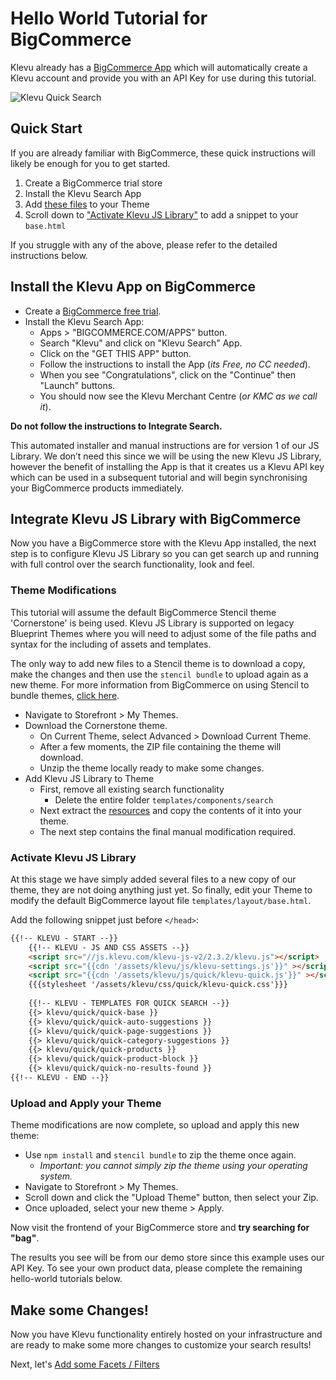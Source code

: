 # Hello World Tutorial for BigCommerce

Klevu already has a [BigCommerce App](https://www.bigcommerce.com/apps/klevu-search/?search=klevu)
which will automatically create a Klevu account and provide you with an API Key for use during this tutorial.

![Klevu Quick Search](/getting-started/1-hello-world/images/intro-quick-search.jpg)

## Quick Start

If you are already familiar with BigCommerce,
these quick instructions will likely be enough for you to get started.

1. Create a BigCommerce trial store
1. Install the Klevu Search App
1. Add [these files](/getting-started/1-hello-world/bigcommerce/resources) to your Theme
1. Scroll down to ["Activate Klevu JS Library"](/getting-started/1-hello-world/bigcommerce#activate-klevu-js-library) to add a snippet to your `base.html`

If you struggle with any of the above, please refer to the detailed instructions below.

## Install the Klevu App on BigCommerce

- Create a [BigCommerce free trial](https://www.bigcommerce.com).
- Install the Klevu Search App:
    - Apps > "BIGCOMMERCE.COM/APPS" button.
    - Search "Klevu" and click on "Klevu Search" App.
    - Click on the "GET THIS APP" button.
    - Follow the instructions to install the App (_its Free, no CC needed_).
    - When you see "Congratulations", click on the "Continue" then "Launch" buttons.
    - You should now see the Klevu Merchant Centre (_or KMC as we call it_).

**Do not follow the instructions to Integrate Search.**

This automated installer and manual instructions are for version 1 of our JS Library. 
We don’t need this since we will be using the new Klevu JS Library,
however the benefit of installing the App is that it creates us a
Klevu API key which can be used in a subsequent tutorial
and will begin synchronising your BigCommerce products immediately.

## Integrate Klevu JS Library with BigCommerce

Now you have a BigCommerce store with the Klevu App installed,
the next step is to configure Klevu JS Library so you can get search up
and running with full control over the search functionality, look and feel.

### Theme Modifications

This tutorial will assume the default BigCommerce Stencil theme 'Cornerstone' is being used.
Klevu JS Library is supported on legacy Blueprint Themes where you will need to adjust some of the file paths
and syntax for the including of assets and templates.

The only way to add new files to a Stencil theme is to download a copy,
make the changes and then use the `stencil bundle` to upload again as a new theme.
For more information from BigCommerce on using Stencil to bundle themes,
[click here](https://developer.bigcommerce.com/stencil-docs/installing-stencil-cli/installing-stencil).

- Navigate to Storefront > My Themes.
- Download the Cornerstone theme.
    - On Current Theme, select Advanced > Download Current Theme.
    - After a few moments, the ZIP file containing the theme will download.
    - Unzip the theme locally ready to make some changes.
- Add Klevu JS Library to Theme
    - First, remove all existing search functionality
        - Delete the entire folder `templates/components/search`
    - Next extract the [resources](/getting-started/1-hello-world/bigcommerce/resources) and copy the contents of it into your theme.
    - The next step contains the final manual modification required.

### Activate Klevu JS Library

At this stage we have simply added several files to a new copy of our theme,
they are not doing anything just yet. So finally, edit your Theme
to modify the default BigCommerce layout file `templates/layout/base.html`.

Add the following snippet just before `</head>`:

```html
{{!-- KLEVU - START --}}
    {{!-- KLEVU - JS AND CSS ASSETS --}}
    <script src="//js.klevu.com/klevu-js-v2/2.3.2/klevu.js"></script>
    <script src="{{cdn '/assets/klevu/js/klevu-settings.js'}}" ></script>
    <script src="{{cdn '/assets/klevu/js/quick/klevu-quick.js'}}" ></script>
    {{{stylesheet '/assets/klevu/css/quick/klevu-quick.css'}}}
    
    {{!-- KLEVU - TEMPLATES FOR QUICK SEARCH --}}
    {{> klevu/quick/quick-base }}
    {{> klevu/quick/quick-auto-suggestions }}
    {{> klevu/quick/quick-page-suggestions }}
    {{> klevu/quick/quick-category-suggestions }}
    {{> klevu/quick/quick-products }}
    {{> klevu/quick/quick-product-block }}
    {{> klevu/quick/quick-no-results-found }}
{{!-- KLEVU - END --}}
```
### Upload and Apply your Theme

Theme modifications are now complete, so upload and apply this new theme:

- Use `npm install` and `stencil bundle` to zip the theme once again.
    - _Important: you cannot simply zip the theme using your operating system._
- Navigate to Storefront > My Themes.
- Scroll down and click the "Upload Theme" button, then select your Zip.
- Once uploaded, select your new theme > Apply.

Now visit the frontend of your BigCommerce store and **try searching for "bag"**.

The results you see will be from our demo store since this example uses our API Key.
To see your own product data, please complete the remaining hello-world tutorials below.

## Make some Changes!

Now you have Klevu functionality entirely hosted on your infrastructure
and are ready to make some more changes to customize your search results!

Next, let's [Add some Facets / Filters](/getting-started/2-facets/bigcommerce)
